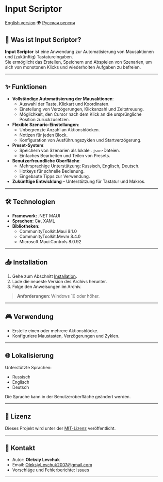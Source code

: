 # Input Scriptor

[English version](../README.md) 🌍 [Русская версия](README.ru.md)

## 🚀 Was ist Input Scriptor?
**Input Scriptor** ist eine Anwendung zur Automatisierung von Mausaktionen und (zukünftig) Tastatureingaben.  
Sie ermöglicht das Erstellen, Speichern und Abspielen von Szenarien, um sich von monotonen Klicks und wiederholten Aufgaben zu befreien.

---

## ✨ Funktionen
- **Vollständige Automatisierung der Mausaktionen**:
  - Auswahl der Taste, Klickart und Koordinaten.
  - Einstellung von Verzögerungen, Klickanzahl und Zeitstreuung.
  - Möglichkeit, den Cursor nach dem Klick an die ursprüngliche Position zurückzusetzen.
- **Flexible Szenario-Einstellungen**:
  - Unbegrenzte Anzahl an Aktionsblöcken.
  - Notizen für jeden Block.
  - Konfiguration von Ausführungszyklen und Startverzögerung.
- **Preset-System**:
  - Speichern von Szenarien als lokale `.json`-Dateien.
  - Einfaches Bearbeiten und Teilen von Presets.
- **Benutzerfreundliche Oberfläche**:
  - Mehrsprachige Unterstützung: Russisch, Englisch, Deutsch.
  - Hotkeys für schnelle Bedienung.
  - Eingebaute Tipps zur Verwendung.
- **Zukünftige Entwicklung** – Unterstützung für Tastatur und Makros.

---

## 🛠 Technologien
- **Framework:** .NET MAUI  
- **Sprachen:** C#, XAML  
- **Bibliotheken:**  
  - CommunityToolkit.Maui 9.1.0  
  - CommunityToolkit.Mvvm 8.4.0  
  - Microsoft.Maui.Controls 8.0.92  

---

## 📥 Installation
1. Gehe zum Abschnitt [Installation](https://github.com/LeWX7/InputScriptor/Installation).  
2. Lade die neueste Version des Archivs herunter.  
3. Folge den Anweisungen im Archiv.  

> **Anforderungen**: Windows 10 oder höher.

---

## 🎮 Verwendung
- Erstelle einen oder mehrere Aktionsblöcke.  
- Konfiguriere Maustasten, Verzögerungen und Zyklen.  

---

## 🌐 Lokalisierung
Unterstützte Sprachen:
- Russisch
- Englisch
- Deutsch  

Die Sprache kann in der Benutzeroberfläche geändert werden.

---

## 📄 Lizenz
Dieses Projekt wird unter der [MIT-Lizenz](LICENSE) veröffentlicht.

---

## 📧 Kontakt
- Autor: **Oleksiy Levchuk**  
- Email: OleksiyLevchuk2007@gmail.com  
- Vorschläge und Fehlerberichte: [Issues](https://github.com/LeWX7/InputScriptor/issues)  

---
